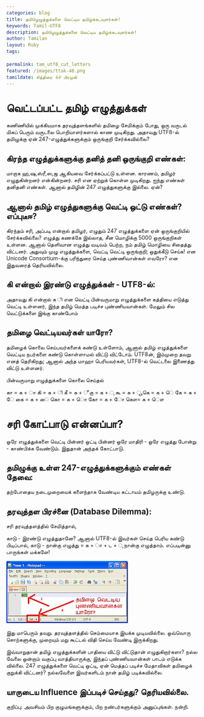 ```yaml
---
categories: blog
title: தமிழெழுத்துக்களை வெட்டிய தமிழ்க்கடவுளர்கள்!
keywords: Tamil-UTF8
description: தமிழெழுத்துக்களை வெட்டிய தமிழ்க்கடவுளர்கள்!
author: Tamilan
layout: Ruby
tags: 
 
permalink: tam_utf8_cut_letters
featured: /images/ttak-48.png
tamildate: சித்திரை ௧௪ பிரமுகி
---
```


# வெட்டப்பட்ட தமிழ் எழுத்துக்கள்

கணிணியில் முக்கியமாக தரவுத்தளங்களில் தமிழை சேமிக்கும் போது, ஒரு வருடல் மிகப் பெரும் வருடலை பொறியாளர்களால் காண முடிகிறது. அதாவது UTF8-ல் தமிழுக்கு ஏன் 247-எழுத்துக்களுக்கும் ஒருங்குறி சேர்க்கவில்லை?

கிரந்த எழுத்துக்களுக்கு தனித் தனி ஒருங்குறி எண்கள்:
--

மாறாக ஹ,ஷ,ஸ்ரீ,ஸ,ஜ ஆகியவை சேர்க்கப்பட்டு உள்ளன. காரணம், தமிழர் எழுதுகின்றனர் என்கின்றனர். சரி என ஏற்றுக் கொள்ள முடிகிறது. ஐந்து எண்கள் தனிதனி எண்கள். ஆனால் தமிழின் 247 எழுத்துகளுக்கு இல்லை. ஏன்?

ஆனால் தமிழ் எழுத்துகளுக்கு வெட்டி ஒட்டு எண்கள்? எப்புடீஈ?
--

கிரந்தம் சரி, அப்படி என்றால் தமிழர், எழுதும் 247 எழுத்துக்களை ஏன் ஒருங்குறியில் சேர்க்கவில்லை? எழுத்து கணக்கே இல்லாத, சீன மொழிக்கு 5000 ஒருங்குறிகள் உள்ளன. ஆனால் தெளிவான எழுத்து வடிவம் பெற்ற, நம் தமிழ் மொழியை சிதைத்து விட்டனர். அதுவும் முழு எழுத்துக்களை, வெட்டி வெட்டி ஒருங்குறி; ஒதுக்கீடு செய்க! என Unicode Consortium-க்கு  பரிந்துரை செய்த புண்ணிவான்கள் எவரோ? என இதுவரைத் தெரியவில்லை.

கி என்றால் இரண்டு எழுத்துக்கள் - UTF8-ல்:
--

அதாவது கி என்றால் க ி என வெட்டி பின்வருமாறு எழுத்துக்களை கத்தியை எடுத்து வெட்டி உள்ளனர், இந்த தமிழ் மெத்த படிச்ச புண்ணியவான்கள். மேலும் சில வெட்டுக்களை இங்கு காண்போம்

தமிழை வெட்டியவர்கள் யாரோ?
--

தமிழைக் கொலை செய்பவர்களைக் கண்டு உள்ளோம், ஆனால் தமிழ் எழுத்துக்களை வெட்டிய நபர்களை கண்டு கொள்ளாமல் விட்டு விட்டோம். UTF8ன், இம்முறை தவறு எனத் தெரிகிறது; ஆனால் அந்த மாஹா பெரியவர்கள், UTF8-ல் வெட்டலை இணைத்து விட்டு உள்ளனர்.

பின்வருமாறு எழுத்துக்களை கொலை செய்தல்

கா = க + ா
கி = க + ி
கீ = க + ீ
கு = க + ு
கூ = க + ூ
கெ = க + ெ
கே = க + ே
கை = க + ை
கொ = க + ொ
கோ = க + ோ
கௌ= க + ௌ

சரி கோட்பாடு என்னப்பா?
==

ஒரே எழுத்துக்களை வெட்டி
பின்னர் ஒட்டி
பின்னர் ஒரே மாதிரி - ஒரே எழுத்து போன்று - காண்பிக்க வேண்டும். இதுதான் அந்தக் கோட்பாடு.

தமிழுக்கு உள்ள 247-எழுத்துக்களுக்கும் எண்கள் தேவை:
--

தற்போதைய நடைமுறையைக் களைந்தாக வேண்டிய கட்டாயம் தமிழருக்கு உண்டு.

தரவுத்தள பிரச்னை (Database Dilemma):
--

சரி தரவுத்தளத்தில் சேமித்தால்,

காடு - இரண்டு எழுத்துதானே? ஆனால் UTF8-ல் இவர்கள் செய்த பெரிய கண்டு பிடிப்பால்,
காடு - நான்கு எழுத்து = க + ா + ட + ு நான்கு எழுத்தாம். எப்படின்னு பாருங்கள் மக்களே!

![காடு](/images/kaadu.JPG)

இது மாபெரும் தவறு. தரவுத்தளத்தில் செம்மையாக இயக்க முடியவில்லை. ஒவ்வொரு சொற்களுக்கு, முறையும் மறு கூட்டல் விதி செய்ய வேண்டி இருக்கிறது.

இவ்வாறுதான் தமிழ் எழுத்துக்களின் பாதியை விட்டு விட்டுதான் எழுதுகிறார்களா? நல்ல வேலை ஒன்றாம் வகுப்பு வாத்தியாருக்கு, இந்தப் புண்ணியவான்கள் பாடம் எடுக்க வில்லை. 247 எழுத்துக்களை வெட்டி ஒட்டி, ஏன் மெத்தப் படிச்ச மேதாவிகள் தமிழைக் குறுக்கி விட்டனர்? நல்லவேளை இவர்களிடம் நான் தமிழ் படிக்கவில்லை.

யாருடைய Influence இப்படிச் செய்தது? தெரியவில்லை.
--

குறிப்பு: அவசியம் பிற குழுமங்களுக்கும், பிற நண்பர்களுக்கும் அனுப்புங்கள். நன்றி.